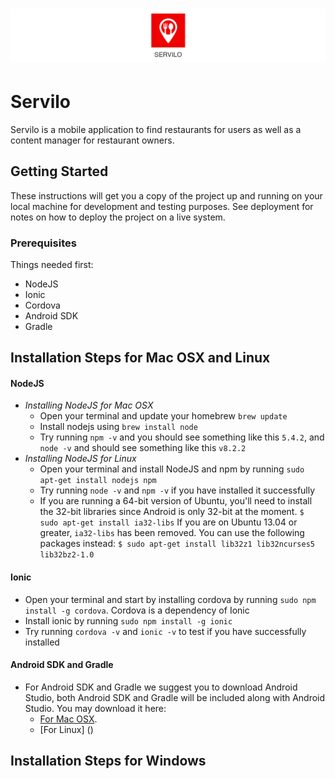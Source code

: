 # ![Servilo](resources/banner.png)

# Servilo

Servilo is a mobile application to find restaurants for users as well as a content manager for restaurant owners.

## Getting Started

These instructions will get you a copy of the project up and running on your local machine for development and testing purposes. See deployment for notes on how to deploy the project on a live system.

### Prerequisites

Things needed first:
* NodeJS
* Ionic
* Cordova
* Android SDK
* Gradle

## Installation Steps for Mac OSX and Linux

  #### NodeJS
  * _Installing NodeJS for Mac OSX_
    * Open your terminal and update your homebrew `brew update`
    * Install nodejs using `brew install node`
    * Try running `npm -v` and you should see something like this `5.4.2`, and `node -v` and should see something like this         `v8.2.2`
  * _Installing NodeJS for Linux_
    * Open your terminal and install NodeJS and npm by running `sudo apt-get install nodejs npm`
    * Try running `node -v` and `npm -v` if you have installed it successfully
    * If you are running a 64-bit version of Ubuntu, you'll need to install the 32-bit libraries since Android is only 32-bit at the moment. `$ sudo apt-get install ia32-libs` If you are on Ubuntu 13.04 or greater, `ia32-libs` has been removed. You can use the following packages instead: `$ sudo apt-get install lib32z1 lib32ncurses5 lib32bz2-1.0`

  #### Ionic

  * Open your terminal and start by installing cordova by running `sudo npm install -g cordova`. Cordova is a dependency of Ionic
  * Install ionic by running `sudo npm install -g ionic`
  * Try running `cordova -v` and `ionic -v` to test if you have successfully installed

  #### Android SDK and Gradle

  * For Android SDK and Gradle we suggest you to download Android Studio, both Android SDK and Gradle will be included along with Android Studio. You may download it here:
    * [For Mac OSX](https://developer.android.com/studio/index.html#mac-bundle).
    * [For Linux] ()

## Installation Steps for Windows
